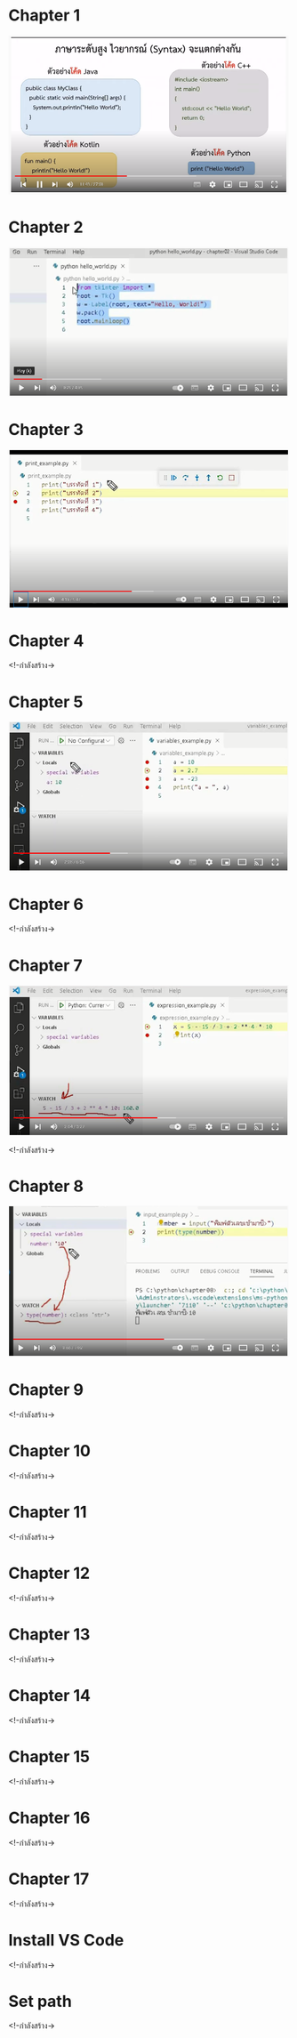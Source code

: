 # Chapter 1


[![IMAGE ALT TEXT HERE](images/chapter01.png)](https://youtu.be/8X1sf5BvK0o?list=PL3-rZgmhkOFcP2hzubPEflkfFjTKWwUA-)

# Chapter 2
[![IMAGE ALT TEXT HERE](images/chapter02.png)](https://youtu.be/7vp0qWJb9fY)


# Chapter 3
[![IMAGE ALT TEXT HERE](images/chapter03.png)](https://youtu.be/8hVPM3PmC2s)

# Chapter 4
<!-กำลังสร้าง->
# Chapter 5
[![IMAGE ALT TEXT HERE](images/chapter05.png)](https://youtu.be/BwVzqVx4CBY)


# Chapter 6
<!-กำลังสร้าง->
# Chapter 7
[![IMAGE ALT TEXT HERE](images/chapter07.png)](https://youtu.be/oS3Iekm7kBE)


<!-กำลังสร้าง->
# Chapter 8
[![IMAGE ALT TEXT HERE](images/chapter08.png)](https://youtu.be/aQKB35WCj_E)

# Chapter 9
<!-กำลังสร้าง->
# Chapter 10
<!-กำลังสร้าง->
# Chapter 11
<!-กำลังสร้าง->
# Chapter 12
<!-กำลังสร้าง->
# Chapter 13
<!-กำลังสร้าง->
# Chapter 14
<!-กำลังสร้าง->
# Chapter 15
<!-กำลังสร้าง->
# Chapter 16
<!-กำลังสร้าง->
# Chapter 17
<!-กำลังสร้าง->
# Install VS Code
<!-กำลังสร้าง->
# Set path
<!-กำลังสร้าง->
